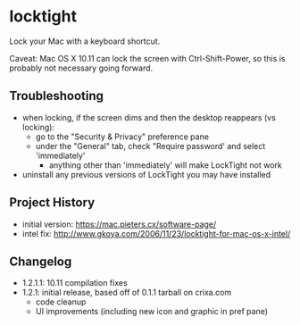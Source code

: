 locktight
=========

Lock your Mac with a keyboard shortcut.

Caveat: Mac OS X 10.11 can lock the screen with Ctrl-Shift-Power, so this is probably not necessary going forward.

## Troubleshooting
- when locking, if the screen dims and then the desktop reappears (vs locking):
  - go to the "Security & Privacy" preference pane
  - under the "General" tab, check "Require password' and select 'immediately'
    - anything other than 'immediately' will make LockTight not work
- uninstall any previous versions of LockTight you may have installed

## Project History
- initial version: https://mac.pieters.cx/software-page/
- intel fix: http://www.gkoya.com/2006/11/23/locktight-for-mac-os-x-intel/

## Changelog
- 1.2.1.1: 10.11 compilation fixes
- 1.2.1: initial release, based off of 0.1.1 tarball on crixa.com
  - code cleanup
  - UI improvements (including new icon and graphic in pref pane)
